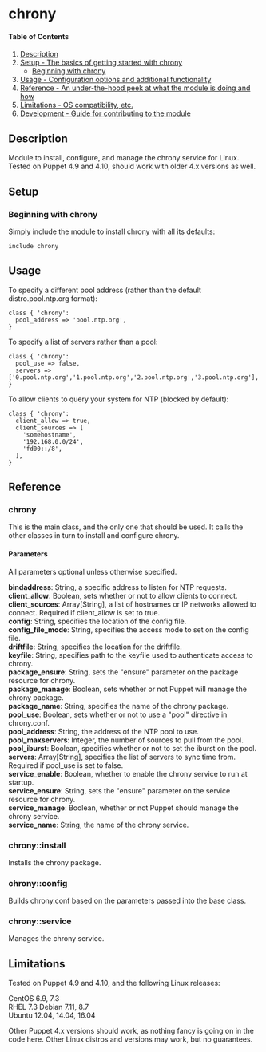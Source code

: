 # chrony

#### Table of Contents

1. [Description](#description)
1. [Setup - The basics of getting started with chrony](#setup)
    * [Beginning with chrony](#beginning-with-chrony)
1. [Usage - Configuration options and additional functionality](#usage)
1. [Reference - An under-the-hood peek at what the module is doing and how](#reference)
1. [Limitations - OS compatibility, etc.](#limitations)
1. [Development - Guide for contributing to the module](#development)

## Description

Module to install, configure, and manage the chrony service for Linux. Tested on
Puppet 4.9 and 4.10, should work with older 4.x versions as well.

## Setup

### Beginning with chrony

Simply include the module to install chrony with all its defaults:

```
include chrony
```

## Usage

To specify a different pool address (rather than the default distro.pool.ntp.org
format):

```
class { 'chrony':
  pool_address => 'pool.ntp.org',
}
```

To specify a list of servers rather than a pool:

```
class { 'chrony':
  pool_use => false,
  servers => ['0.pool.ntp.org','1.pool.ntp.org','2.pool.ntp.org','3.pool.ntp.org'],
}
```

To allow clients to query your system for NTP (blocked by default):

```
class { 'chrony':
  client_allow => true,
  client_sources => [
    'somehostname',
    '192.168.0.0/24',
    'fd00::/8',
  ],
}
```

## Reference

### chrony

This is the main class, and the only one that should be used. It calls the other
classes in turn to install and configure chrony.

#### Parameters

All parameters optional unless otherwise specified.

**bindaddress**: String, a specific address to listen for NTP requests.  
**client_allow**: Boolean, sets whether or not to allow clients to connect.  
**client_sources**: Array[String], a list of hostnames or IP networks allowed to connect.
Required if client_allow is set to true.  
**config**: String, specifies the location of the config file.  
**config_file_mode**: String, specifies the access mode to set on the config file.  
**driftfile**: String, specifies the location for the driftfile.  
**keyfile**: String, specifies path to the keyfile used to authenticate access to chrony.  
**package_ensure**: String, sets the "ensure" parameter on the package resource for chrony.  
**package_manage**: Boolean, sets whether or not Puppet will manage the chrony package.  
**package_name**: String, specifies the name of the chrony package.  
**pool_use**: Boolean, sets whether or not to use a "pool" directive in chrony.conf.  
**pool_address**: String, the address of the NTP pool to use.  
**pool_maxservers**: Integer, the number of sources to pull from the pool.  
**pool_iburst**: Boolean, specifies whether or not to set the iburst on the pool.  
**servers**: Array[String], specifies the list of servers to sync time from.
Required if pool_use is set to false.  
**service_enable**: Boolean, whether to enable the chrony service to run at startup.  
**service_ensure**: String, sets the "ensure" parameter on the service resource for chrony.  
**service_manage**: Boolean, whether or not Puppet should manage the chrony service.  
**service_name**: String, the name of the chrony service.  

### chrony::install

Installs the chrony package.

### chrony::config

Builds chrony.conf based on the parameters passed into the base class.

### chrony::service

Manages the chrony service.

## Limitations

Tested on Puppet 4.9 and 4.10, and the following Linux releases:

CentOS 6.9, 7.3  
RHEL 7.3
Debian 7.11, 8.7  
Ubuntu 12.04, 14.04, 16.04  

Other Puppet 4.x versions should work, as nothing fancy is going on in the code here.
Other Linux distros and versions may work, but no guarantees.
